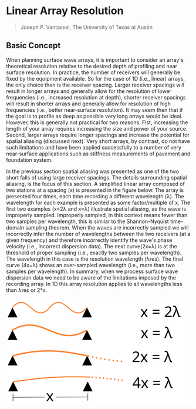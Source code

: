 # Linear Array Resolution

> Joseph P. Vantassel, The University of Texas at Austin

## Basic Concept

When planning surface wave arrays, it is important to consider an array's
theoretical resolution relative to the desired depth of profiling and near
surface resolution. In practice, the number of receivers will generally be fixed
by the equipment available. So for the case of 1D (i.e., linear) arrays, the
only choice then is the receiver spacing. Larger receiver spacings will result
in longer arrays and generally allow for the resolution of lower frequencies
(i.e., increased resolution at depth), shorter receiver spacings will result in
shorter arrays and generally allow for resolution of high frequencies (i.e.,
better near-surface resolution). It may seem then that if the goal is to
profile as deep as possible very long arrays would be ideal. However, this is
generally not practical for two reasons. Fist, increasing the length of your
array requires increasing the size and power of your source. Second, larger
arrays require longer spacings and increase the potential for spatial aliasing
(discussed next). Very short arrays, by contrast, do not have such limitations
and have been applied successfully to a number of very near-surface applications
such as stiffness measurements of pavement and foundation system.

In the previous section spatial aliasing was presented as one of the two
short falls of using large receiver spacings. The details surrounding
spatial aliasing, is the focus of this section. A simplified linear array
composed of two stations at a spacing (x) is presented in the figure below.
The array is presented four times, each time recording a different
wavelength (λ). The wavelength for each example is presented as some factor/multiple
of x. The first two examples (x=2λ and x=λ) illustrate spatial aliasing, as the
wave is improperly sampled. Improperly sampled, in this context means fewer than
two samples per wavelength, this is similar to the Shannon-Nyquist time-domain
sampling theorem. When the waves are incorrectly sampled we will incorrectly
infer the number of wavelengths between the two receivers (at a given frequency)
and therefore incorrectly identify the wave's phase velocity (i.e., incorrect
dispersion data). The next curve(2x=λ) is at the
threshold of proper sampling (i.e., exactly two samples per wavelength). The
wavelength in this case is the resolution wavelength (λres). The final curve
(4x=λ) shows an over-sampled wavelength (i.e., more than two samples per
wavelength). In summary, when we process surface wave dispersion data we need to
be aware of the limitations imposed by the recording array. In 1D this array
resolution applies to all wavelengths less than λres or 2*x.

<img src="figs/kres_1d.svg" alt="Missing kres_1d" with="4in">
